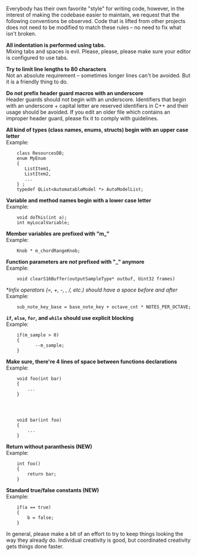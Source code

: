 Everybody has their own favorite "style" for writing code, however, in the interest of making the codebase easier to maintain, we request that the following conventions be observed. Code that is lifted from other projects does not need to be modified to match these rules – no need to fix what isn't broken.

**All indentation is performed using tabs.**  
Mixing tabs and spaces is evil. Please, please, please make sure your editor is configured to use tabs.

**Try to limit line lengths to 80 characters**  
Not an absolute requirement – sometimes longer lines can't be avoided. But it is a friendly thing to do.

**Do not prefix header guard macros with an underscore**  
Header guards should not begin with an underscore. Identifiers that begin with an underscore + capital letter are reserved identifiers in C++ and their usage should be avoided. If you edit an older file which contains an improper header guard, please fix it to comply with guidelines.

**All kind of types (class names, enums, structs) begin with an upper case letter**  
Example:

```
	class ResourcesDB;
	enum MyEnum
	{
	   ListItem1,
	   ListItem2,
	   ...
	} ;
	typedef QList<AutomatableModel *> AutoModelList;
```

**Variable and method names begin with a lower case letter**  
Example:
```
	void doThis(int a);
	int myLocalVariable;
```

**Member variables are prefixed with "m_"**  
Example:
```
	Knob * m_chordRangeKnob;
```
**Function parameters are _not_ prefixed with "_" anymore**  
Example:
```
	void clearS16Buffer(outputSampleType* outbuf, Uint32 frames)
```
**Infix operators (=, +, -, *, /, etc.) should have a space before and after**  
Example:
```
	sub_note_key_base = base_note_key + octave_cnt * NOTES_PER_OCTAVE;
```

**`if`, `else`, `for`, and `while` should use explicit blocking**  
Example:
```
	if(m_sample > 0)
	{
	       --m_sample;
	}
```
**Make sure, there're 4 lines of space between functions declarations**  
Example:
```
	void foo(int bar)
	{
		...
	}
	
	
	
	
	void bar(int foo)
	{
		...
	}
```
**Return without paranthesis (NEW)**  
Example:
```
	int foo()
	{
		return bar;
	}
```

**Standard true/false constants (NEW)**  
Example:
```
	if(a == true)
	{
		b = false;
	}
```

In general, please make a bit of an effort to try to keep things looking the way they already do. Individual creativity is good, but coordinated creativity gets things done faster.
